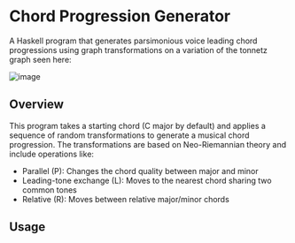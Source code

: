 # Chord Progression Generator

A Haskell program that generates parsimonious voice leading chord progressions using graph transformations on a variation of the tonnetz graph seen here:

![image](https://github.com/user-attachments/assets/9d97563c-9487-4365-bcd9-0f97be6c7de0 "credit Tilman Piesk https://commons.wikimedia.org/wiki/User:Watchduck")

## Overview

This program takes a starting chord (C major by default) and applies a sequence of random transformations to generate a musical chord progression. The transformations are based on Neo-Riemannian theory and include operations like:

- Parallel (P): Changes the chord quality between major and minor
- Leading-tone exchange (L): Moves to the nearest chord sharing two common tones
- Relative (R): Moves between relative major/minor chords

## Usage
